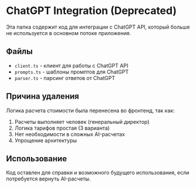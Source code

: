 # ChatGPT Integration (Deprecated)

Эта папка содержит код для интеграции с ChatGPT API, который больше не используется в основном потоке приложения.

## Файлы

- `client.ts` - клиент для работы с ChatGPT API
- `prompts.ts` - шаблоны промптов для ChatGPT
- `parser.ts` - парсинг ответов от ChatGPT

## Причина удаления

Логика расчета стоимости была перенесена во фронтенд, так как:
1. Расчеты выполняет человек (генеральный директор)
2. Логика тарифов простая (3 варианта)
3. Нет необходимости в сложных AI-расчетах
4. Упрощение архитектуры

## Использование

Код оставлен для справки и возможного будущего использования, если потребуется вернуть AI-расчеты.
